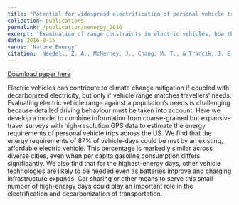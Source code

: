 ```yaml
---
title: "Potential for widespread electrification of personal vehicle travel in the United States"
collection: publications
permalink: /publication/nenergy_2016
excerpt: 'Examination of range constraints in electric vehicles, how they vary across locations, and their persistence given potential improvements to battery technology.'
date: 2016-8-15
venue: 'Nature Energy'
citation: 'Needell, Z. A., McNerney, J., Chang, M. T., & Trancik, J. E. (2016). &quot;Potential for widespread electrification of personal vehicle travel in the United States.&quot; <i>Nature Energy</i>, 1, 16112.'
---
```


[Download paper here](http://zneedell.github.io/files/nenergy2016112.pdf)

Electric vehicles can contribute to climate change mitigation if coupled with decarbonized electricity, but only if vehicle range matches travellers’ needs. Evaluating electric vehicle range against a population’s needs is challenging because detailed driving behaviour must be taken into account. Here we develop a model to combine information from coarse-grained but expansive travel surveys with high-resolution GPS data to estimate the energy requirements of personal vehicle trips across the US. We find that the energy requirements of 87% of vehicle-days could be met by an existing, affordable electric vehicle. This percentage is markedly similar across diverse cities, even when per capita gasoline consumption differs significantly. We also find that for the highest-energy days, other vehicle technologies are likely to be needed even as batteries improve and charging infrastructure expands. Car sharing or other means to serve this small number of high-energy days could play an important role in the electrification and decarbonization of transportation.